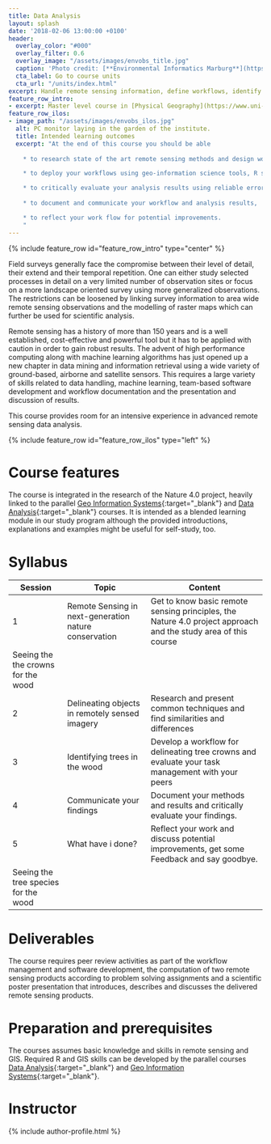 ```yaml
---
title: Data Analysis
layout: splash
date: '2018-02-06 13:00:00 +0100'
header:
  overlay_color: "#000"
  overlay_filter: 0.6
  overlay_image: "/assets/images/envobs_title.jpg"
  caption: 'Photo credit: [**Environmental Informatics Marburg**](https://www.flickr.com/environmentalinformatics-marburg/)'
  cta_label: Go to course units
  cta_url: "/units/index.html"
excerpt: Handle remote sensing information, define workflows, identify objects, and predict land cover in space.
feature_row_intro:
- excerpt: Master level course in [Physical Geography](https://www.uni-marburg.de/fb19/studium/studiengaenge/msc-phygeo) at Marburg University
feature_row_ilos:
- image_path: "/assets/images/envobs_ilos.jpg"
  alt: PC monitor laying in the garden of the institute.
  title: Intended learning outcomes
  excerpt: "At the end of this course you should be able
  
    * to research state of the art remote sensing methods and design workflows suitable to solve common remote sensing problems,

	* to deploy your workflows using geo-information science tools, R scripts and collaborative code management platforms for task management and issue tracking, 

	* to critically evaluate your analysis results using reliable error estimates,
	
	* to document and communicate your workflow and analysis results,

	* to reflect your work flow for potential improvements.
	"
---
```


{% include feature_row id="feature_row_intro" type="center" %}

Field surveys generally face the compromise between their level of detail, their extend and their temporal repetition. One can either study selected processes in detail on a very limited number of observation sites or focus on a more landscape oriented survey using more generalized observations. The restrictions can be loosened by linking survey information to area wide remote sensing observations and the modelling of raster maps which can further be used for scientific analysis. 

Remote sensing has a history of more than 150 years and is a well established, cost-effective and powerful tool but it has to be applied with caution in order to gain robust results. The advent of high performance computing along with machine learning algorithms has just opened up a new chapter in data mining and information retrieval using a wide variety of ground-based, airborne and satellite sensors. This requires a large variety of skills related to data handling, machine learning, team-based software development and workflow documentation and the presentation and discussion of results. 

This course provides room for an intensive experience in advanced remote sensing data analysis.

{% include feature_row id="feature_row_ilos" type="left" %}


# Course features

The course is integrated in the research of the Nature 4.0 project, heavily linked to the parallel [Geo Information Systems](https://oer.uni-marburg.de/ilias.php?ref_id=327&cmdClass=ilrepositorygui&cmdNode=r5&baseClass=ilrepositorygui){:target="_blank"} and [Data Analysis](https://oer.uni-marburg.de/ilias.php?ref_id=326&cmdClass=ilrepositorygui&cmdNode=r5&baseClass=ilrepositorygui){:target="_blank"} courses. It is intended as a blended learning module in our study program although the provided introductions, explanations and examples might be useful for self-study, too.



# Syllabus

| Session | Topic | Content |
|-------|--------|---------|
| 1 | Remote Sensing in next-generation nature conservation | Get to know basic remote sensing principles, the Nature 4.0 project approach and the study area of this course |
| Seeing the the crowns for the wood |||
| 2 | Delineating objects in remotely sensed imagery | Research and present common techniques and find similarities and differences |
| 3 | Identifying trees in the wood | Develop a workflow for delineating tree crowns and evaluate your task management with your peers |
| 4 | Communicate your findings | Document your methods and results and critically evaluate your findings. |
| 5 | What have i done? | Reflect your work and discuss potential improvements, get some Feedback and say goodbye. |
| Seeing the tree species for the wood |||



# Deliverables

The course requires peer review activities as part of the workflow management and software development, the computation of two remote sensing products according to problem solving assignments and a scientific poster presentation that introduces, describes and discusses the delivered remote sensing products.




# Preparation and prerequisites

The courses assumes basic knowledge and skills in remote sensing and GIS. Required R and GIS skills can be developed by the parallel courses [Data Analysis](https://oer.uni-marburg.de/ilias.php?ref_id=326&cmdClass=ilrepositorygui&cmdNode=r5&baseClass=ilrepositorygui){:target="_blank"} and [Geo Information Systems](https://oer.uni-marburg.de/ilias.php?ref_id=327&cmdClass=ilrepositorygui&cmdNode=r5&baseClass=ilrepositorygui){:target="_blank"}.



# Instructor
{% include author-profile.html %}